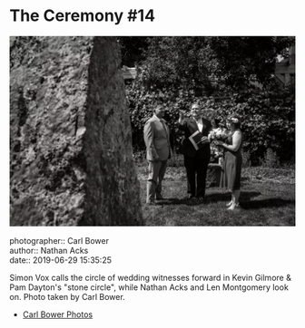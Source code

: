 # The Ceremony #14

![Simon Vox calls the circle of wedding witnesses forward](assets/2019-06-29-set-1-the-ceremony-14.webp)

photographer:: Carl Bower  
author:: Nathan Acks  
date:: 2019-06-29 15:35:25

Simon Vox calls the circle of wedding witnesses forward in Kevin Gilmore & Pam Dayton's "stone circle", while Nathan Acks and Len Montgomery look on. Photo taken by Carl Bower.

* [Carl Bower Photos](https://carlbowerphotos.com)
